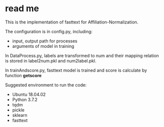 # read me
This is the implementation of fasttext for Affiliation-Normalization.

The configuration is in config.py, including:
- input, output path for processes
- arguments of model in training

In DataProcess.py, labels are transformed to num and their mapping relation is stored in label2num.pkl and num2label.pkl.

In trainAndscore.py, fasttext model is trained and score is calculate by function **getscore**

Suggested environment to run the code:

- Ubuntu 18.04.02
- Python 3.7.2
- tqdm
- pickle
- sklearn
- fasttext
